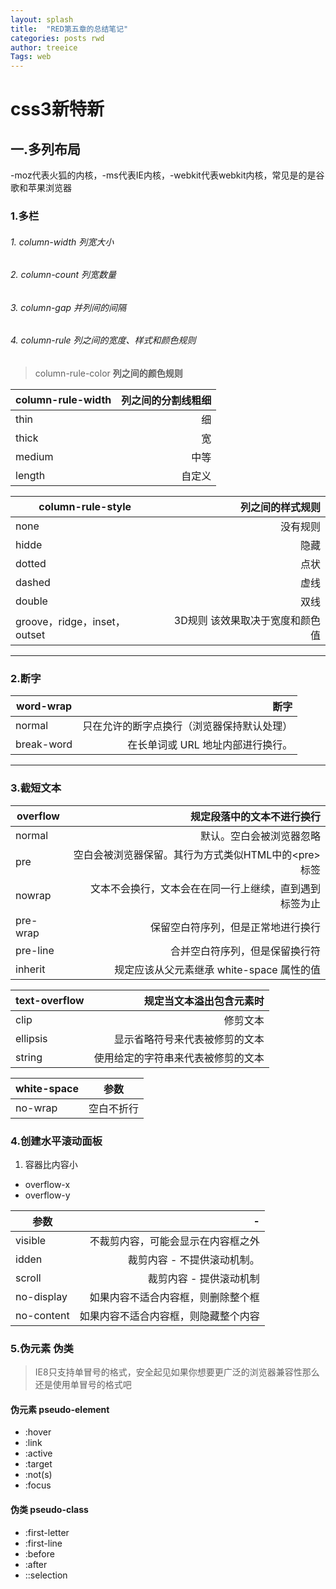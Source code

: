 ```yaml
---
layout: splash
title:  "RED第五章的总结笔记"
categories: posts rwd
author: treeice
Tags: web 
---
```

# css3新特新

## 一.多列布局

 -moz代表火狐的内核，-ms代表IE内核，-webkit代表webkit内核，常见是的是谷歌和苹果浏览器
### 1.多栏
###### 1.	column-width  列宽大小
###### 2.	column-count  列宽数量
###### 3.   column-gap		并列间的间隔
###### 4.   column-rule		列之间的宽度、样式和颜色规则
>  column-rule-color	**列之间的颜色规则**

 column-rule-width|列之间的分割线粗细
-|-:
thin|细
thick|宽
medium|中等
length|自定义

 
column-rule-style |列之间的样式规则
-|-: 
none| 没有规则
hidde|隐藏
dotted|点状
dashed|虚线
double|双线
groove，ridge，inset，outset|3D规则	该效果取决于宽度和颜色值

---
### 2.断字 
 
word-wrap|断字
-|-: 
normal|只在允许的断字点换行（浏览器保持默认处理）
break-word|在长单词或 URL 地址内部进行换行。

---
### 3.截短文本

overflow|规定段落中的文本不进行换行
-|-: 
normal|默认。空白会被浏览器忽略
pre	|空白会被浏览器保留。其行为方式类似HTML中的\<pre>标签
nowrap|文本不会换行，文本会在在同一行上继续，直到遇到 <br> 标签为止
pre-wrap|保留空白符序列，但是正常地进行换行
pre-line|合并空白符序列，但是保留换行符
inherit|规定应该从父元素继承 white-space 属性的值



text-overflow |规定当文本溢出包含元素时
-|-: 
clip|修剪文本
ellipsis|显示省略符号来代表被修剪的文本
string|使用给定的字符串来代表被修剪的文本

white-space|参数
-|-
no-wrap|空白不折行

### 4.创建水平滚动面板	
1. 容器比内容小

- overflow-x   
- overflow-y

参数|-
-|-:  
visible	|不裁剪内容，可能会显示在内容框之外
idden|裁剪内容 - 不提供滚动机制。
scroll|裁剪内容 - 提供滚动机制
no-display|如果内容不适合内容框，则删除整个框
no-content|如果内容不适合内容框，则隐藏整个内容

### 5.伪元素 伪类
 >  IE8只支持单冒号的格式，安全起见如果你想要更广泛的浏览器兼容性那么还是使用单冒号的格式吧
 
#### 伪元素	pseudo-element	 
 - :hover   
 - :link    
 - :active	
 - :target 
 - :not(s)  
 - :focus

#### 伪类    pseudo-class
 + :first-letter   
 + :first-line
 + :before  		
 + :after       
 + ::selection















